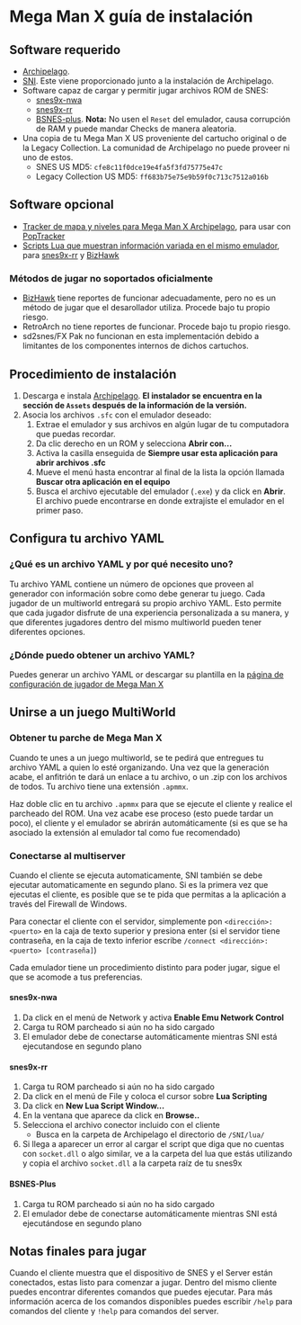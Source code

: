 # Mega Man X guía de instalación

## Software requerido

- [Archipelago](https://github.com/ArchipelagoMW/Archipelago/releases).
- [SNI](https://github.com/alttpo/sni/releases). Este viene proporcionado junto a la instalación de Archipelago.
- Software capaz de cargar y permitir jugar archivos ROM de SNES:
   - [snes9x-nwa](https://github.com/Skarsnik/snes9x-emunwa/releases)
   - [snes9x-rr](https://github.com/gocha/snes9x-rr/releases)
   - [BSNES-plus](https://github.com/black-sliver/bsnes-plus). **Nota:** No usen el `Reset` del emulador, causa 
   corrupción de RAM y puede mandar Checks de manera aleatoria.
- Una copia de tu Mega Man X US proveniente del cartucho original o de la Legacy Collection. La comunidad de 
Archipelago no puede proveer ni uno de estos.
   - SNES US MD5: `cfe8c11f0dce19e4fa5f3fd75775e47c`
   - Legacy Collection US MD5: `ff683b75e75e9b59f0c713c7512a016b`

## Software opcional
- [Tracker de mapa y niveles para Mega Man X Archipelago](https://github.com/BrianCumminger/megamanx-ap-poptracker/releases), 
para usar con [PopTracker](https://github.com/black-sliver/PopTracker/releases)
- [Scripts Lua que muestran información variada en el mismo emulador](https://github.com/Coltaho/emulator_lua_scripts), 
para [snes9x-rr](https://github.com/gocha/snes9x-rr/releases) y [BizHawk](https://tasvideos.org/BizHawk/ReleaseHistory)

### Métodos de jugar no soportados oficialmente
- [BizHawk](https://tasvideos.org/BizHawk/ReleaseHistory) tiene reportes de funcionar adecuadamente, pero no es un 
método de jugar que el desarollador utiliza. Procede bajo tu propio riesgo.
- RetroArch no tiene reportes de funcionar. Procede bajo tu propio riesgo.
- sd2snes/FX Pak no funcionan en esta implementación debido a limitantes de los componentes internos de dichos cartuchos.

## Procedimiento de instalación

1. Descarga e instala [Archipelago](<https://github.com/ArchipelagoMW/Archipelago/releases/latest>). **El instalador se 
encuentra en la sección de `Assets` después de la información de la versión.**
2. Asocia los archivos `.sfc` con el emulador deseado:
   1. Extrae el emulador y sus archivos en algún lugar de tu computadora que puedas recordar.
   2. Da clic derecho en un ROM y selecciona **Abrir con...**
   3. Activa la casilla enseguida de **Siempre usar esta aplicación para abrir archivos .sfc**
   4. Mueve el menú hasta encontrar al final de la lista la opción llamada **Buscar otra aplicación en el equipo**
   5. Busca el archivo ejecutable del emulador (`.exe`) y da click en **Abrir**. El archivo puede encontrarse en donde 
   extrajíste el emulador en el primer paso.

## Configura tu archivo YAML

### ¿Qué es un archivo YAML y por qué necesito uno?

Tu archivo YAML contiene un número de opciones que proveen al generador con información sobre como debe generar tu
juego. Cada jugador de un multiworld entregará su propio archivo YAML. Esto permite que cada jugador disfrute de una
experiencia personalizada a su manera, y que diferentes jugadores dentro del mismo multiworld pueden tener diferentes
opciones.

### ¿Dónde puedo obtener un archivo YAML?

Puedes generar un archivo YAML or descargar su plantilla en la [página de configuración de jugador de Mega Man X](/games/Mega%20Man%20X%20/player-options)

## Unirse a un juego MultiWorld

### Obtener tu parche de Mega Man X

Cuando te unes a un juego multiworld, se te pedirá que entregues tu archivo YAML a quien lo esté organizando.
Una vez que la generación acabe, el anfitrión te dará un enlace a tu archivo, o un .zip con los archivos de
todos. Tu archivo tiene una extensión `.apmmx`.

Haz doble clic en tu archivo `.apmmx` para que se ejecute el cliente y realice el parcheado del ROM.
Una vez acabe ese proceso (esto puede tardar un poco), el cliente y el emulador se abrirán automáticamente (si es que se
ha asociado la extensión al emulador tal como fue recomendado)

### Conectarse al multiserver

Cuando el cliente se ejecuta automaticamente, SNI también se debe ejecutar automaticamente en segundo plano. Si es la
primera vez que ejecutas el cliente, es posible que se te pida que permitas a la aplicación a través del Firewall de
Windows.

Para conectar el cliente con el servidor, simplemente pon `<dirección>:<puerto>` en la caja de texto superior y presiona
enter (si el servidor tiene contraseña, en la caja de texto inferior escribe `/connect <dirección>:<puerto> [contraseña]`)

Cada emulador tiene un procedimiento distinto para poder jugar, sigue el que se acomode a tus preferencias.

#### snes9x-nwa

1. Da click en el menú de Network y activa **Enable Emu Network Control**
2. Carga tu ROM parcheado si aún no ha sido cargado
3. El emulador debe de conectarse automáticamente mientras SNI está ejecutandose en segundo plano

#### snes9x-rr

1. Carga tu ROM parcheado si aún no ha sido cargado
2. Da click en el menú de File y coloca el cursor sobre **Lua Scripting**
3. Da click en **New Lua Script Window...**
4. En la ventana que aparece da click en **Browse..**
5. Selecciona el archivo conector incluido con el cliente
   - Busca en la carpeta de Archipelago el directorio de `/SNI/lua/`
6. Si llega a aparecer un error al cargar el script que diga que no cuentas con `socket.dll` o algo similar, ve a la
carpeta del lua que estás utilizando y copia el archivo `socket.dll` a la carpeta raíz de tu snes9x

#### BSNES-Plus

1. Carga tu ROM parcheado si aún no ha sido cargado
2. El emulador debe de conectarse automáticamente mientras SNI está ejecutándose en segundo plano

## Notas finales para jugar

Cuando el cliente muestra que el dispositivo de SNES y el Server están conectados, estas listo para comenzar a jugar.
Dentro del mismo cliente puedes encontrar diferentes comandos que puedes ejecutar. Para más información acerca de los 
comandos disponibles puedes escribir `/help` para comandos del cliente y `!help` para comandos del server.
